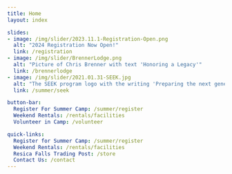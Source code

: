 ```yaml
---
title: Home
layout: index

slides:
- image: /img/slider/2023.11.1-Registration-Open.png
  alt: "2024 Registration Now Open!"
  link: /registration
- image: /img/slider/BrennerLodge.png
  alt: "Picture of Chris Brenner with text 'Honoring a Legacy'"
  link: /brennerlodge
- image: /img/slider/2021.01.31-SEEK.jpg
  alt: "The SEEK program logo with the writing 'Preparing the next generation of camp staff'"
  link: /summer/seek

button-bar:
  Register For Summer Camp: /summer/register
  Weekend Rentals: /rentals/facilities
  Volunteer in Camp: /volunteer

quick-links:
  Register for Summer Camp: /summer/register
  Weekend Rentals: /rentals/facilities
  Resica Falls Trading Post: /store
  Contact Us: /contact
---
```

